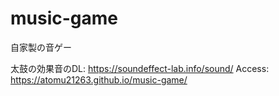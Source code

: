 # music-game
自家製の音ゲー

太鼓の効果音のDL: https://soundeffect-lab.info/sound/
Access: https://atomu21263.github.io/music-game/